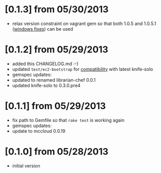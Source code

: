 
# [0.1.3] from 05/30/2013

 * relax version constraint on vagrant gem so that both 1.0.5 and 1.0.5.1 ([windows fixes](https://github.com/mitchellh/vagrant/issues/247)) can be used 

# [0.1.2] from 05/29/2013

 * added this CHANGELOG.md :-)
 * updated `test/ec2-bootstrap` for [compatibility](https://github.com/matschaffer/knife-solo/wiki/Upgrading-to-0.3.0) with latest knife-solo
 * gemspec updates:
  * updated to renamed librarian-chef 0.0.1
  * updated knife-solo to 0.3.0.pre4

# [0.1.1] from 05/29/2013

 * fix path to Gemfile so that `rake test` is working again
 * gemspec updates:
  * update to mccloud 0.0.19

# [0.1.0] from 05/28/2013

 * initial version
